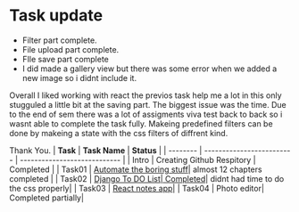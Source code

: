 # Task update

- Filter part complete.
- File upload part complete.
- FIle save part complete
- I did made a gallery view but there was some error when we added a new image so i didnt include it.


Overall I liked working with react the previos task help me a lot in this only stugguled a little bit at the saving part. The biggest issue  was the time.
Due to the end of sem there was a lot of assigments viva test back to back so i wasnt able to complete the task fully. Makeing predefined filters can be done by makeing a state with the css filters of diffrent kind.

Thank You.
| **Task** | **Task Name**             | **Status**                   | 
| -------- | ------------------------- | ---------------------------- | 
| Intro    | Creating Github Respitory | Completed                    |
| Task01   | [Automate the boring stuff](https://github.com/sabarixr/Amfoss-standby-tasks.git)| almost 12 chapters completed | 
| Task02   | [Django To DO List| Completed](https://github.com/sabarixr/Task_2_django.git)| didnt had time to do the css properly|
| Task03   | [React notes app](https://github.com/sabarixr/react_fullstack.git)|
| Task04   | Photo editor| Completed partially| 
